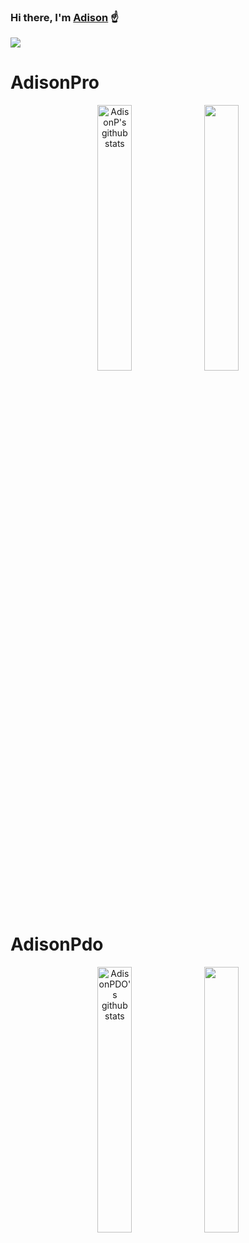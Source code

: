 ### Hi there, I'm [Adison](https://github.com/AdisonPDO) ☝️
<a href="https://www.linkedin.com/in/adison-pereira-de-oliveira/?locale=en_US" target="_blank"><img src="https://img.shields.io/badge/linkedin-%230077B5.svg?&style=for-the-badge&logo=linkedin&logoColor=white"/></a>


# AdisonPro
<div align="center">
 <img width="33%" src="https://github-readme-stats.vercel.app/api/top-langs/?username=AdisonP&show_icons=true&layout=compact&theme=algolia" alt="AdisonP's github stats" />
 <img width="33%" src="https://github-readme-streak-stats.herokuapp.com/?user=AdisonP" />
</div>

# AdisonPdo
<div align="center">
 <img width="33%" src="https://github-readme-stats.vercel.app/api/top-langs/?username=AdisonPDO&show_icons=true&layout=compact&theme=algolia" alt="AdisonPDO's github stats" />
 <img width="33%" src="https://github-readme-streak-stats.herokuapp.com/?user=AdisonPDO" />
</div>